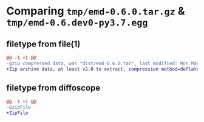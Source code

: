 # Comparing `tmp/emd-0.6.0.tar.gz` & `tmp/emd-0.6.dev0-py3.7.egg`

## filetype from file(1)

```diff
@@ -1 +1 @@
-gzip compressed data, was "dist/emd-0.6.0.tar", last modified: Mon May 22 19:18:20 2023, max compression
+Zip archive data, at least v2.0 to extract, compression method=deflate
```

## filetype from diffoscope

```diff
@@ -1 +1 @@
-GzipFile
+ZipFile
```

